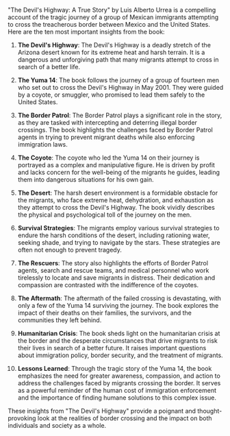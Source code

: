 "The Devil's Highway: A True Story" by Luis Alberto Urrea is a compelling account of the tragic journey of a group of Mexican immigrants attempting to cross the treacherous border between Mexico and the United States. Here are the ten most important insights from the book:

1. **The Devil's Highway**: The Devil's Highway is a deadly stretch of the Arizona desert known for its extreme heat and harsh terrain. It is a dangerous and unforgiving path that many migrants attempt to cross in search of a better life.

2. **The Yuma 14**: The book follows the journey of a group of fourteen men who set out to cross the Devil's Highway in May 2001. They were guided by a coyote, or smuggler, who promised to lead them safely to the United States.

3. **The Border Patrol**: The Border Patrol plays a significant role in the story, as they are tasked with intercepting and deterring illegal border crossings. The book highlights the challenges faced by Border Patrol agents in trying to prevent migrant deaths while also enforcing immigration laws.

4. **The Coyote**: The coyote who led the Yuma 14 on their journey is portrayed as a complex and manipulative figure. He is driven by profit and lacks concern for the well-being of the migrants he guides, leading them into dangerous situations for his own gain.

5. **The Desert**: The harsh desert environment is a formidable obstacle for the migrants, who face extreme heat, dehydration, and exhaustion as they attempt to cross the Devil's Highway. The book vividly describes the physical and psychological toll of the journey on the men.

6. **Survival Strategies**: The migrants employ various survival strategies to endure the harsh conditions of the desert, including rationing water, seeking shade, and trying to navigate by the stars. These strategies are often not enough to prevent tragedy.

7. **The Rescuers**: The story also highlights the efforts of Border Patrol agents, search and rescue teams, and medical personnel who work tirelessly to locate and save migrants in distress. Their dedication and compassion are contrasted with the indifference of the coyotes.

8. **The Aftermath**: The aftermath of the failed crossing is devastating, with only a few of the Yuma 14 surviving the journey. The book explores the impact of their deaths on their families, the survivors, and the communities they left behind.

9. **Humanitarian Crisis**: The book sheds light on the humanitarian crisis at the border and the desperate circumstances that drive migrants to risk their lives in search of a better future. It raises important questions about immigration policy, border security, and the treatment of migrants.

10. **Lessons Learned**: Through the tragic story of the Yuma 14, the book emphasizes the need for greater awareness, compassion, and action to address the challenges faced by migrants crossing the border. It serves as a powerful reminder of the human cost of immigration enforcement and the importance of finding humane solutions to this complex issue.

These insights from "The Devil's Highway" provide a poignant and thought-provoking look at the realities of border crossing and the impact on both individuals and society as a whole.